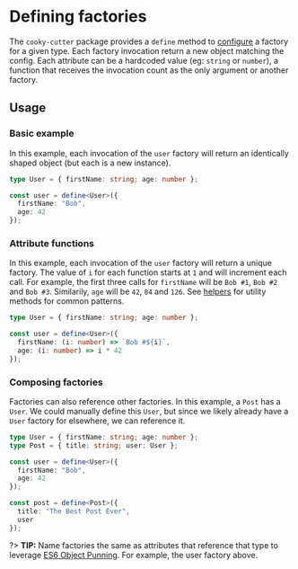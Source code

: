 # Defining factories

The `cooky-cutter` package provides a `define` method to [configure](api#configuration-object)
a factory for a given type. Each factory invocation return a new object matching
the config. Each attribute can be a hardcoded value (eg: `string` or `number`),
a function that receives the invocation count as the only argument or another
factory.

## Usage

### Basic example

In this example, each invocation of the `user` factory will return an identically
shaped object (but each is a new instance).

```typescript
type User = { firstName: string; age: number };

const user = define<User>({
  firstName: "Bob",
  age: 42
});
```

### Attribute functions

In this example, each invocation of the `user` factory will return a unique
factory. The value of `i` for each function starts at `1` and will increment each
call. For example, the first three calls for `firstName` will be `Bob #1`,
`Bob #2` and `Bob #3`. Similarily, `age` will be `42`, `84` and `126`. See
[helpers](helpers) for utility methods for common patterns.

```typescript
type User = { firstName: string; age: number };

const user = define<User>({
  firstName: (i: number) => `Bob #${i}`,
  age: (i: number) => i * 42
});
```

### Composing factories

Factories can also reference other factories. In this example, a `Post` has
a `User`. We could manually define this `User`, but since we likely already have
a `User` factory for elsewhere, we can reference it.

```typescript
type User = { firstName: string; age: number };
type Post = { title: string; user: User };

const user = define<User>({
  firstName: "Bob",
  age: 42
});

const post = define<Post>({
  title: "The Best Post Ever",
  user
});
```

?> **TIP:** Name factories the same as attributes that reference that type to leverage
[ES6 Object Punning](https://developer.mozilla.org/en-US/docs/Web/JavaScript/Reference/Operators/Object_initializer#New_notations_in_ECMAScript_2015).
For example, the user factory above.
